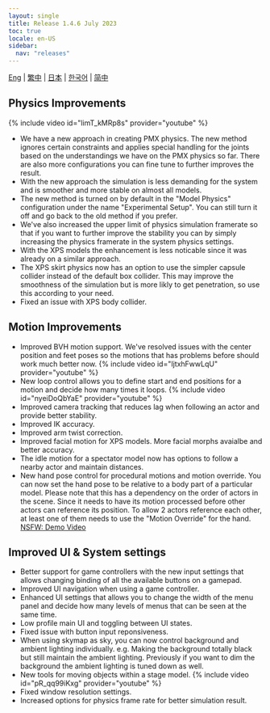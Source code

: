 ```yaml
---
layout: single
title: Release 1.4.6 July 2023
toc: true
locale: en-US
sidebar:
  nav: "releases"
---
```

[Eng](/dancexr/releases/1.4.6) | [繁中](/tw/dancexr/releases/1.4.6) | [日本](/jp/dancexr/releases/1.4.6) | [한국어](/kr/dancexr/releases/1.4.6) | [简中](/zh/dancexr/releases/1.4.6)


## Physics Improvements
{% include video id="limT_kMRp8s" provider="youtube" %}
* We have a new approach in creating PMX physics. The new method ignores certain constraints and applies special handling for the joints based on the understandings we have on the PMX physics so far. There are also more configurations you can fine tune to further improves the result. 
* With the new approach the simulation is less demanding for the system and is smoother and more stable on almost all models.
* The new method is turned on by default in the "Model Physics" configuration under the name "Experimental Setup". You can still turn it off and go back to the old method if you prefer. 
* We've also increased the upper limit of physics simulation framerate so that if you want to further improve the stability you can by simply increasing the physics framerate in the system physics settings.
* With the XPS models the enhancement is less noticable since it was already on a similar approach.
* The XPS skirt physics now has an option to use the simpler capsule collider instead of the default box collider. This may improve the smoothness of the simulation but is more likly to get penetration, so use this according to your need. 
* Fixed an issue with XPS body collider.


## Motion Improvements
* Improved BVH motion support. We've resolved issues with the center position and feet poses so the motions that has problems before should work much better now. 
{% include video id="IjtxhFwwLqU" provider="youtube" %}
* New loop control allows you to define start and end positions for a motion and decide how many times it loops. 
{% include video id="nyeiDoQbYaE" provider="youtube" %}
* Improved camera tracking that reduces lag when following an actor and provide better stability.
* Improved IK accuracy. 
* Improved arm twist correction.
* Improved facial motion for XPS models. More facial morphs avaialbe and better accuracy. 
* The idle motion for a spectator model now has options to follow a nearby actor and maintain distances. 
* New hand pose control for procedural motions and motion override. You can now set the hand pose to be relative to a body part of a particular model. Please note that this has a dependency on the order of actors in the scene. Since it needs to have its motion processed before other actors can reference its position. To allow 2 actors reference each other, at least one of them needs to use the "Motion Override" for the hand. [NSFW: Demo Video](https://www.iwara.tv/video/4srAQrMaI4fAcO)

## Improved UI & System settings
* Better support for game controllers with the new input settings that allows changing binding of all the available buttons on a gamepad. 
* Improved UI navigation when using a game controller.
* Enhanced UI settings that allows you to change the width of the menu panel and decide how many levels of menus that can be seen at the same time.
* Low profile main UI and toggling between UI states. 
* Fixed issue with button input reponsiveness. 
* When using skymap as sky, you can now control background and ambient lighting individually. e.g. Making the background totally black but still maintain the ambient lighting. Previously if you want to dim the background the ambient lighting is tuned down as well. 
* New tools for moving objects within a stage model. 
{% include video id="pR_qq99iKxg" provider="youtube" %}
* Fixed window resolution settings.
* Increased options for physics frame rate for better simulation result.